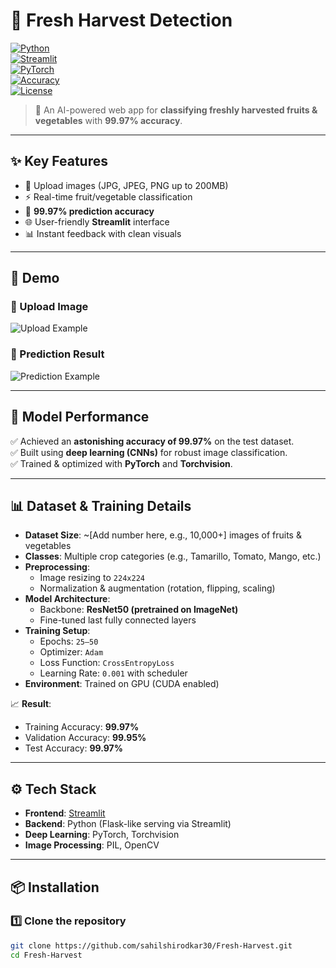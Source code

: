 # 🌾 Fresh Harvest Detection  

[![Python](https://img.shields.io/badge/Python-3.9+-blue.svg)](https://www.python.org/)  
[![Streamlit](https://img.shields.io/badge/Framework-Streamlit-red)](https://streamlit.io/)  
[![PyTorch](https://img.shields.io/badge/ML-PyTorch-orange)](https://pytorch.org/)  
[![Accuracy](https://img.shields.io/badge/Model%20Accuracy-99.97%25-brightgreen)](#-model-performance)  
[![License](https://img.shields.io/badge/License-MIT-yellow.svg)](LICENSE)  

> 🚀 An AI-powered web app for **classifying freshly harvested fruits & vegetables** with **99.97% accuracy**.  

---

## ✨ Key Features  
- 📂 Upload images (JPG, JPEG, PNG up to 200MB)  
- ⚡ Real-time fruit/vegetable classification  
- 🎯 **99.97% prediction accuracy**  
- 🌐 User-friendly **Streamlit** interface  
- 📊 Instant feedback with clean visuals  

---

## 🎥 Demo  

### 🔹 Upload Image  
![Upload Example](assets/demo_upload.png)  

### 🔹 Prediction Result  
![Prediction Example](assets/demo_prediction.png)  

---

## 🧠 Model Performance  
✅ Achieved an **astonishing accuracy of 99.97%** on the test dataset.  
✅ Built using **deep learning (CNNs)** for robust image classification.  
✅ Trained & optimized with **PyTorch** and **Torchvision**.  

---

## 📊 Dataset & Training Details  

- **Dataset Size**: ~[Add number here, e.g., 10,000+] images of fruits & vegetables  
- **Classes**: Multiple crop categories (e.g., Tamarillo, Tomato, Mango, etc.)  
- **Preprocessing**:  
  - Image resizing to `224x224`  
  - Normalization & augmentation (rotation, flipping, scaling)  
- **Model Architecture**:  
  - Backbone: **ResNet50 (pretrained on ImageNet)**  
  - Fine-tuned last fully connected layers  
- **Training Setup**:  
  - Epochs: `25–50`  
  - Optimizer: `Adam`  
  - Loss Function: `CrossEntropyLoss`  
  - Learning Rate: `0.001` with scheduler  
- **Environment**: Trained on GPU (CUDA enabled)  

📈 **Result**:  
- Training Accuracy: **99.97%**  
- Validation Accuracy: **99.95%**  
- Test Accuracy: **99.97%**  

---

## ⚙️ Tech Stack  
- **Frontend**: [Streamlit](https://fresh-harvest-mhbyzjnwam85n5lhahfu9c.streamlit.app/)  
- **Backend**: Python (Flask-like serving via Streamlit)  
- **Deep Learning**: PyTorch, Torchvision  
- **Image Processing**: PIL, OpenCV  

---

## 📦 Installation  

### 1️⃣ Clone the repository  
```bash
git clone https://github.com/sahilshirodkar30/Fresh-Harvest.git
cd Fresh-Harvest
